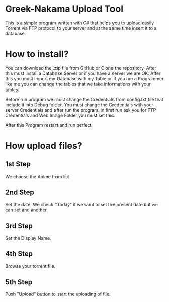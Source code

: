 # Greek-Nakama Upload Tool
This is a simple program written with C# that helps you to upload easily Torrent via FTP protocol to your server and at the same time insert it to a database.

# How to install?
You can download the .zip file from GitHub or Clone the repository. After this must install a Database Server or if you have a server we are OK. After this you must Import my Database with my Table or if you are a Programmer like me you can change the tables that we take informations with your tables.

Before run program we must change the Credentials from config.txt file that include it into Debug folder. You must change the Credentials with your server Credentials and after run the program. In first run ask you for FTP Credentials and Web Image Folder you must set this.

After this Program restart and run perfect.

# How upload files?

1st Step
--------
We choose the Anime from list

2nd Step
--------
Set the date. We check "Today" if we want to set the present date but we can set and another.

3rd Step
--------
Set the Display Name.

4th Step
--------
Browse your torrent file.

5th Step
--------
Push "Upload" button to start the uploading of file.